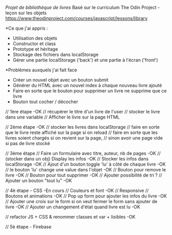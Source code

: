 *Projet de bibliothèque de livres*
Basé sur le curriculum The Odin Project - leçon sur les objets
https://www.theodinproject.com/courses/javascript/lessons/library


*Ce que j'ai appris :
  - Utilisation des objets
  - Constructor et class
  - Prototype et héritage
  - Stockage des fichiers dans localStorage
  - Gérer une partie localStorage ('back') et une partie à l'écran ('front')

*Problèmes auxquels j'ai fait face 
  - Créer un nouvel objet avec un bouton submit
  - Générer du HTML avec un nouvel index à chaque nouveau livre ajouté
  - Faire en sorte que le bouton pour supprimer un livre ne supprime que ce livre
  - Bouton tout cocher / décocher

// 1ère étape -OK
// récupérer le titre d'un livre de l'user
// stocker le livre dans une variable
// Afficher le livre sur la page HTML

// 2ème étape -OK
// stocker les livres dans localStorage
  // faire en sorte que le livre reste affiché sur la page si on reload 
  // faire en sorte que les livres soient chargés si on revient sur la page, 
      // sinon avoir une page vide si pas de livre stocké

// 3ème étape
// Faire un formulaire avec titre, auteur, nb de pages -OK
// (stocker dans un obj) Display les infos -OK
// Stocker les infos dans localStorage -OK
// Ajout d'un bouton toggle 'lu' à côté de chaque livre -OK 
  // le bouton 'lu' change une value dans l'objet -OK
// Bouton pour remove le livre -OK
// Bouton pour tout supprimer -OK
// Ajouter possibilité de tri ?
// Ajouter un bouton "tout lu" -OK


// 4è étape - CSS -En cours
  // Couleurs et font -OK
  // Responsive
  // Boutons et animations -OK
  // Pop up form pour ajouter les infos du livre -OK 
  // Ajouter une croix sur le form si on veut fermer le form sans ajouter de livre -OK
  // Ajouter un changement d'état quand livre est lu -OK
  
// refactor JS + CSS & renommer classes et var + lisibles -OK

// 5è étape - Firebase
